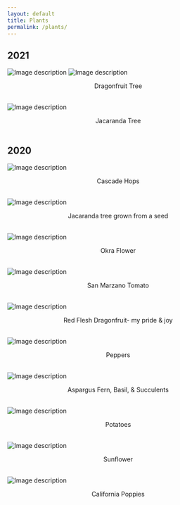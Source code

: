 ```yaml
---
layout: default
title: Plants
permalink: /plants/
---
```

## 2021 

![Image description](/images/2021_Dragonfruitflower.jpg)
![Image description](/images/2021_Dragonfruit.jpg)
<center>Dragonfruit Tree</center>
<br>

![Image description](/images/2021_Jacaranda.jpg)
<center>Jacaranda Tree</center>
<br>


## 2020 
![Image description](/images/2020_hops.png)
<center>Cascade Hops</center>
<br>

![Image description](/images/2020_jacaranda.png)
<center>Jacaranda tree grown from a seed </center>
<br>

![Image description](/images/2020_okra.png)
<center>Okra Flower</center>
<br>

![Image description](/images/2020_tomato.png)
<center>San Marzano Tomato </center>
<br>

![Image description](/images/2020_dragonfruit.png)
<center>Red Flesh Dragonfruit- my pride & joy</center>
<br>

![Image description](/images/2020_peppers.JPG)
<center>Peppers</center>
<br>

![Image description](/images/2020_succulent.png)
<center>Aspargus Fern, Basil, & Succulents</center>
<br>

![Image description](/images/2020_potato.png)
<center>Potatoes</center>
<br>

![Image description](/images/2020_sunflower.png)
<center>Sunflower</center>
<br>

![Image description](/images/2020_poppy.jpg)
<center>California Poppies</center>
<br>

